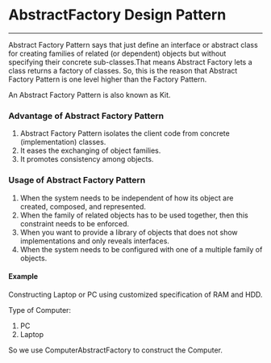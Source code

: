 # AbstractFactory Design Pattern

-----------------------------------------------

Abstract Factory Pattern says that just define an interface or abstract class for creating families of related (or dependent) objects but without specifying their concrete sub-classes.That means Abstract Factory lets a class returns a factory of classes. So, this is the reason that Abstract Factory Pattern is one level higher than the Factory Pattern.

An Abstract Factory Pattern is also known as Kit.

### Advantage of Abstract Factory Pattern
1. Abstract Factory Pattern isolates the client code from concrete (implementation) classes.
2. It eases the exchanging of object families.
3. It promotes consistency among objects.

### Usage of Abstract Factory Pattern
1. When the system needs to be independent of how its object are created, composed, and represented.
2. When the family of related objects has to be used together, then this constraint needs to be enforced.
3. When you want to provide a library of objects that does not show implementations and only reveals interfaces.
4. When the system needs to be configured with one of a multiple family of objects.

#### Example
Constructing Laptop or PC using  customized specification of RAM and HDD.

Type of Computer:
1. PC
2. Laptop

So we use ComputerAbstractFactory to construct the Computer.

